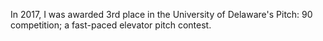 
In 2017, I was awarded 3rd place in the University of Delaware's Pitch: 90 competition; a fast-paced elevator pitch contest.
